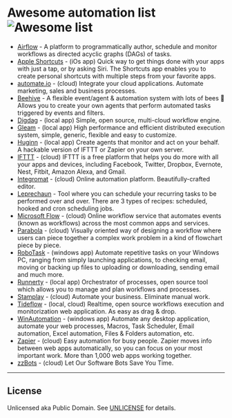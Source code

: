 
# Awesome automation list ![Awesome list](https://badgen.net/badge/icon/awesome?icon=awesome&color=purple&label)


* [Airflow](https://airflow.apache.org) - A platform to programmatically author, schedule and monitor workflows as directed acyclic graphs (DAGs) of tasks.
* [Apple Shortcuts](https://itunes.apple.com/us/app/shortcuts/id915249334) - (iOs app) Quick way to get things done with your apps with just a tap, or by asking Siri. The Shortcuts app enables you to create personal shortcuts with multiple steps from your favorite apps.
* [automate.io](https://automate.io) - (cloud) Integrate your cloud applications. Automate marketing, sales and business processes.
* [Beehive](https://github.com/muesli/beehive) - A flexible event/agent & automation system with lots of bees 🐝 Allows you to create your own agents that perform automated tasks triggered by events and filters.
* [Digdag](https://github.com/treasure-data/digdag) - (local app) Simple, open source, multi-cloud workflow engine.
* [Gleam](https://github.com/chrislusf/gleam) - (local app) High performance and efficient distributed execution system, simple, generic, flexible and easy to customize.
* [Huginn](https://github.com/huginn/huginn) - (local app) Create agents that monitor and act on your behalf. A hackable version of IFTTT or Zapier on your own server.
* [IFTTT](https://ifttt.com) - (cloud) IFTTT is a free platform that helps you do more with all your apps and devices, including Facebook, Twitter, Dropbox, Evernote, Nest, Fitbit, Amazon Alexa, and Gmail.
* [Integromat](https://integromat.com) - (cloud) Online automation platform. Beautifully-crafted editor.
* [Leprechaun](https://github.com/kilgaloon/leprechaun) - Tool where you can schedule your recurring tasks to be performed over and over. There are 3 types of recipes: scheduled, hooked and cron scheduling jobs.
* [Microsoft Flow](https://flow.microsoft.com) - (cloud) Online workflow service that automates events (known as workflows) across the most common apps and services.
* [Parabola](https://parabola.io) - (cloud) Visually oriented way of designing a workflow where users can piece together a complex work problem in a kind of flowchart piece by piece.
* [RoboTask](https://robotask.com) - (windows app) Automate repetitive tasks on your Windows PC, ranging from simply launching applications, to checking email, moving or backing up files to uploading or downloading, sending email and much more.
* [Runnerty](https://github.com/runnerty/runnerty) - (local app) Orchestrator of processes, open source tool which allows you to manage and plan workflows and processes.
* [Stamplay](https://stamplay.com) - (cloud) Automate your business. Eliminate manual work.
* [Tideflow](https://github.com/tideflow-io/tideflow) - (local, cloud) Realtime, open source workflows execution and monitorization web application. As easy as drag & drop.
* [WinAutomation](http://winautomation.com) - (windows app) Automate any desktop application, automate your web processes, Macros, Task Scheduler, Email automation, Excel automation, Files & Folders automation, etc.
* [Zapier](https://zapier.com) - (cloud) Easy automation for busy people. Zapier moves info between web apps automatically, so you can focus on your most important work. More than 1,000 web apps working together.
* [zzBots](https://www.zzbots.com) - (cloud) Let Our Software Bots Save You Time.


-----

## License

Unlicensed aka Public Domain. See [UNLICENSE](/LICENSE) for details.
